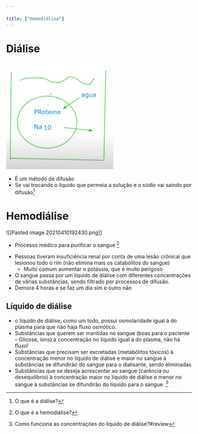 ```yaml
---

title: ["Hemodiálise"]
---
```

# Diálise
![Pasted image 20210410191136.png](Pasted%20image%2020210410191136.png)
+ É um método de difusão
+ Se vai trocando o líquido que permeia a solução e o sódio vai saindo por difusão[^983552]

[^983552]: O que é a diálise?


# Hemodiálise
![[Pasted image 20210410192430.png]]
+ Processo médico para purificar o sangue [^782413]

[^782413]: O que é a hemodiálise?

+ Pessoas tiveram insuficiência renal por conta de uma lesão crônical que lesionou todo o rim (não elimina mais os catabólitos do sangue)
	+ Muito comum aumentar o potássio, que é muito perigoso
+ O sangue passa por um líquido de diálise com diferentes concentrações de várias substâncias, sendo filtrado por processos de difusão. 
+ Demora 4 horas e se faz um dia sim e outro não
## Líquido de diálise
+ o líquido de diálise, como um todo, possui osmolaridade igual à do plasma para que não haja fluxo osmótico.
+ Substâncias que querem ser mantidas no sangue (boas para o paciente – Glicose, íons) à concentração no líquido igual à do plasma, não há fluxo!
+  Substâncias que precisam ser excretadas (metabólitos tóxicos) à concentração menor no líquido de diálise e maior no sangue à substâncias se difundirão do sangue para o dialisante, sendo eliminadas 
+  Substâncias que se deseja acrescentar ao sangue (carência ou desequilíbrio) à concentração maior no líquido de diálise e menor no sangue à substâncias se difundirão do líquido para o sangue.  [^643073]

[^643073]: Como funciona as concentrações do líquido de diálise?#review 
